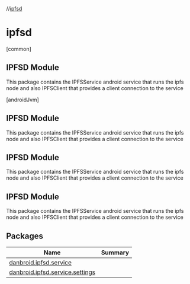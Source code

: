 //[ipfsd](index.md)



# ipfsd  
 [common] 



##  IPFSD Module  


This package contains the IPFSService android service that runs the ipfs node and also IPFSClient that provides a client connection to the service



   
 [androidJvm] 



##  IPFSD Module  


This package contains the IPFSService android service that runs the ipfs node and also IPFSClient that provides a client connection to the service







##  IPFSD Module  


This package contains the IPFSService android service that runs the ipfs node and also IPFSClient that provides a client connection to the service







##  IPFSD Module  


This package contains the IPFSService android service that runs the ipfs node and also IPFSClient that provides a client connection to the service



   


## Packages  
  
|  Name|  Summary| 
|---|---|
| [danbroid.ipfsd.service](danbroid.ipfsd.service/index.md) | 
| [danbroid.ipfsd.service.settings](danbroid.ipfsd.service.settings/index.md) | 

